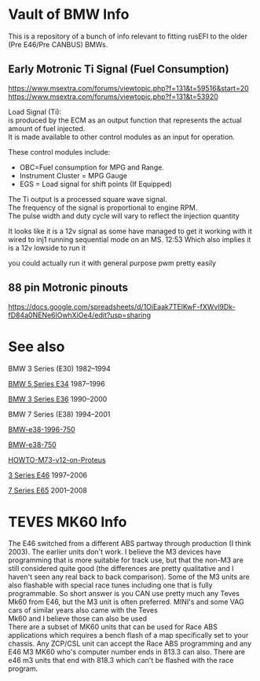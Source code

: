 # Vault of BMW Info 

This is a repository of a bunch of info relevant to fitting rusEFI to the older (Pre E46/Pre CANBUS) BMWs.

## Early Motronic Ti Signal (Fuel Consumption)

https://www.msextra.com/forums/viewtopic.php?f=131&t=59516&start=20  
https://www.msextra.com/forums/viewtopic.php?f=131&t=53920  

Load Signal (Ti):  
is produced by the ECM as an output function that represents the actual amount of fuel injected.  
It is made available to other control modules as an input for operation.  

These control modules include:  
* OBC=Fuel consumption for MPG and Range.  
* Instrument Cluster = MPG Gauge  
* EGS = Load signal for shift points (If Equipped)  

The Ti output is a processed square wave signal.  
The frequency of the signal is proportional to engine RPM.  
The pulse width and duty cycle will vary to reflect the injection quantity  

It looks like it is a 12v signal as some have managed to get it working with it wired to inj1 running sequential mode on an MS.
12:53
Which also implies it is a 12v lowside to run it

you could actually run it with general purpose pwm pretty easily  

## 88 pin Motronic pinouts 

https://docs.google.com/spreadsheets/d/1OiEaak7TElKwF-fXWvl9Dk-fD84a0NENe6lOwhXiOe4/edit?usp=sharing



# See also

BMW 3 Series (E30) 1982–1994

[BMW 5 Series E34](BMW-e34) 1987–1996

[BMW 3 Series E36](BMW-e36) 1990–2000

BMW 7 Series (E38) 1994–2001

[BMW-e38-1996-750](BMW-e38-1996-750)

[BMW-e38-750](BMW-e38-750)

[HOWTO-M73-v12-on-Proteus](HOWTO-M73-v12-on-Proteus)

[3 Series E46](BMW-e46) 1997–2006

[7 Series E65](BMW-e65) 2001–2008



# TEVES MK60 Info

The E46 switched from a different ABS partway through production (I think 2003). The earlier units don't work. I believe the M3 devices have programming  that is more suitable for track use, but that the non-M3 are still considered quite good (the differences are pretty qualitative and I haven't seen any  real back to back comparison). Some of the M3 units are also flashable with special race tunes including one that is fully programmable. So short answer  is you CAN use pretty much any Teves Mk60 from E46, but the M3 unit is often preferred. MINI's and some VAG cars of similar years also came with the Teves  
 Mk60 and I believe those can also be used  
There are a subset of MK60 units that can be used for Race ABS applications which requires a bench flash of a map specifically set to your chassis. Any  ZCP/CSL unit can accept the Race ABS programming and any E46 M3 MK60 who's computer number ends in 813.3 can also. 
There are e46 m3 units that end with 818.3 which can't be flashed with the race program. 